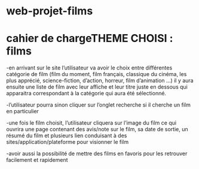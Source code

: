 # web-projet-films

# cahier de chargeTHEME CHOISI : films

-en arrivant sur le site l’utilisateur va avoir le choix entre différentes catégorie de film (film du moment, film français, classique du cinéma, les plus apprécié, science-fiction, d’action, horreur, film d’animation …) il y aura ensuite une liste de film avec leur affiche et leur titre juste en dessous qui apparaitra correspondant à la catégorie qui aura été sélectionné.

-l’utilisateur pourra sinon cliquer sur l’onglet recherche si il cherche un film en particulier

-une fois le film choisit, l’utilisateur cliquera sur l’image du film ce qui ouvrira une page contenant des  avis/note sur le film, sa date de sortie, un résumé du film et plusieurs lien conduisant à des sites/application/plateforme pour visionner  le film 

-avoir aussi la possibilité de mettre des films en favoris pour les retrouver facilement et rapidement 



